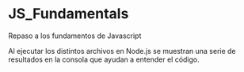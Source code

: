 # JS_Fundamentals

Repaso a los fundamentos de Javascript

Al ejecutar los distintos archivos en Node.js se muestran una serie de resultados en la consola que ayudan a entender el código.
